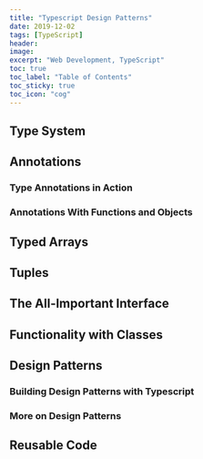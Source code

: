 ```yaml
---
title: "Typescript Design Patterns"
date: 2019-12-02
tags: [TypeScript]
header:
image:
excerpt: "Web Development, TypeScript"
toc: true
toc_label: "Table of Contents"
toc_sticky: true
toc_icon: "cog"
---
```


## Type System

## Annotations

### Type Annotations in Action

### Annotations With Functions and Objects

## Typed Arrays

## Tuples

## The All-Important Interface

## Functionality with Classes

## Design Patterns

### Building Design Patterns with Typescript

### More on Design Patterns

## Reusable Code